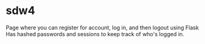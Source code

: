 # sdw4
Page where you can register for account, log in, and then logout using Flask
Has hashed passwords and sessions to keep track of who's logged in.
